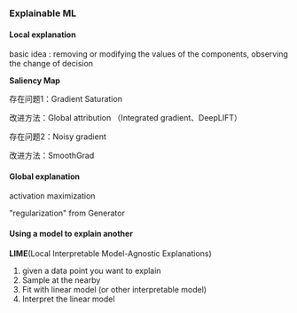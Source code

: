 ### Explainable ML

#### Local explanation

basic idea : removing or modifying the values of the components, observing the change of decision

**Saliency Map**   

存在问题1：Gradient Saturation

改进方法：Global attribution （Integrated gradient、DeepLIFT）

存在问题2：Noisy gradient

改进方法：SmoothGrad



#### Global explanation

activation maximization 

"regularization" from Generator

#### Using a model to explain another

**LIME**(Local Interpretable Model-Agnostic Explanations)

1. given a data point you want to explain
2. Sample at the nearby
3. Fit with linear model (or other interpretable model)
4. Interpret the linear model

